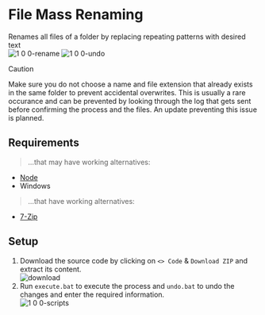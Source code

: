 # File Mass Renaming

Renames all files of a folder by replacing repeating patterns with desired text\
![1 0 0-rename](https://github.com/user-attachments/assets/96bd908f-0886-48ec-ac37-51387c017a0d)
![1 0 0-undo](https://github.com/user-attachments/assets/eb6e79d4-3470-42b4-9cc7-258f1beb5e09)

> [!CAUTION]
> Make sure you do not choose a name and file extension that already exists in the same folder to prevent accidental overwrites.
> This is usually a rare occurance and can be prevented by looking through the log that gets sent before confirming the process and the files. An update preventing this issue is planned.

## Requirements

> ...that may have working alternatives:
- [Node](https://nodejs.org/en/download/prebuilt-installer)
- Windows
> ...that have working alternatives:
- [7-Zip](https://7-zip.de/download.html)

## Setup

1. Download the source code by clicking on `<> Code` & `Download ZIP` and extract its content.\
![download](https://github.com/ItsLeMax/File-Mass-Renaming/assets/80857459/847b4ed1-b820-4479-8a0b-a48bcfe55108)
2. Run `execute.bat` to execute the process and `undo.bat` to undo the changes and enter the required information.\
![1 0 0-scripts](https://github.com/user-attachments/assets/dd843869-b66b-4fbe-b8b5-a9ae9183f0f9)